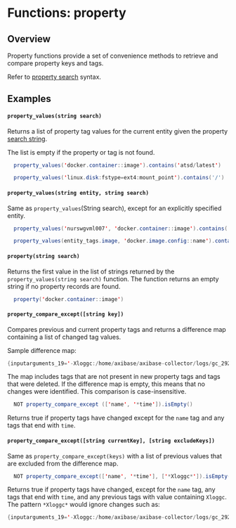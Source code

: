 # Functions: property

## Overview

Property functions provide a set of convenience methods to retrieve and compare property keys and tags.

Refer to [property search](../property-search-syntax.md) syntax.

## Examples

#### `property_values(string search)`

Returns a list of property tag values for the current entity given the property [search string](../property-search-syntax.md).

The list is empty if the property or tag is not found.

```java
  property_values('docker.container::image').contains('atsd/latest')
```

```java
  property_values('linux.disk:fstype=ext4:mount_point').contains('/')
```

#### `property_values(string entity, string search)`

Same as `property_values`(String search), except for an explicitly specified entity.

```java
  property_values('nurswgvml007', 'docker.container::image').contains('atsd/latest')
```

```java
  property_values(entity_tags.image, 'docker.image.config::name').contains('atsd/latest')
```

#### `property(string search)`

Returns the first value in the list of strings returned by the `property_values(string search)` function. The function returns an empty string if no property records are found.

```java
  property('docker.container::image')
```

#### `property_compare_except([string key])`

Compares previous and current property tags and returns a difference map containing a list of changed tag values.

Sample difference map:

```java
{inputarguments_19='-Xloggc:/home/axibase/axibase-collector/logs/gc_29286.log' -> '-Xloggc:/home/axibase/axibase-collector/logs/gc_13091.log'}
```

The map includes tags that are not present in new property tags and tags that were deleted.
If the difference map is empty, this means that no changes were identified.
This comparison is case-insensitive.

```java
  NOT property_compare_except (['name', '*time']).isEmpty()
```

Returns true if property tags have changed except for the `name` tag and any tags that end with `time`.

#### `property_compare_except([string currentKey], [string excludeKeys])`

Same as `property_compare_except(keys)` with a list of previous values that are excluded from the difference map.

```java
  NOT property_compare_except(['name', '*time'], ['*Xloggc*']).isEmpty()
```

Returns true if property tags have changed, except for the `name` tag, any tags that end with `time`, and any previous tags with value containing `Xloggc`. The pattern `*Xloggc*` would ignore changes such as:

``` java
{inputarguments_19='-Xloggc:/home/axibase/axibase-collector/logs/gc_29286.log'-> '-Xloggc:/home/axibase/axibase-collector/logs/gc_13091.log'}
```
